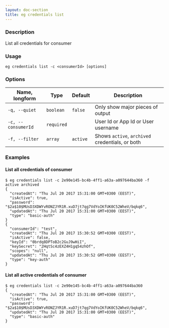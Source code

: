 ```yaml
---
layout: doc-section
title: eg credentials list
---
```


### Description

List all credentials for consumer

### Usage

```shell
eg credentials list -c <consumerId> [options]
```

### Options

| Name, longform     | Type       | Default  | Description                                     |
|--------------------|------------|----------|-------------------------------------------------|
| `-q, --quiet`      | `boolean`  | `false`  | Only show major pieces of output                |
| `-c, --consumerId` | `required` |          | User Id or App Id or User username              |
| `-f, --filter`     | `array`    | `active` | Shows `active`, `archived` credentials, or both |


### Examples

#### List all credentials of consumer

```shell
$ eg credentials list -c 2e90e145-bc4b-4ff1-a63a-a097644ba360 -f active archived
{
  "createdAt": "Thu Jul 20 2017 15:31:00 GMT+0300 (EEST)",
  "isActive": true,
  "password": "$2a$10$MUsD3XDWYvRONZJYR1R.xuD7jt7qg7VdYoIKfUK0C52WheV/bqkq6",
  "updatedAt": "Thu Jul 20 2017 15:31:00 GMT+0300 (EEST)",
  "type": "basic-auth"
}
{
  "consumerId": "test",
  "createdAt": "Thu Jul 20 2017 15:30:52 GMT+0300 (EEST)",
  "isActive": false,
  "keyId": "0brdq8DPToB2c2GuJ9wHiI",
  "keySecret": "2HqtSc4zEXZ4H1gq54zhOf",
  "scopes": "null",
  "updatedAt": "Thu Jul 20 2017 15:30:52 GMT+0300 (EEST)",
  "type": "key-auth"
}
```

#### List all active credentials of consumer

```shell
$ eg credentials list -c 2e90e145-bc4b-4ff1-a63a-a097644ba360
{
  "createdAt": "Thu Jul 20 2017 15:31:00 GMT+0300 (EEST)",
  "isActive": true,
  "password": "$2a$10$MUsD3XDWYvRONZJYR1R.xuD7jt7qg7VdYoIKfUK0C52WheV/bqkq6",
  "updatedAt": "Thu Jul 20 2017 15:31:00 GMT+0300 (EEST)",
  "type": "basic-auth"
}
```
